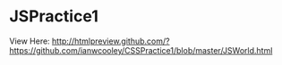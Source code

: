 JSPractice1
===========
View Here: http://htmlpreview.github.com/?https://github.com/ianwcooley/CSSPractice1/blob/master/JSWorld.html
